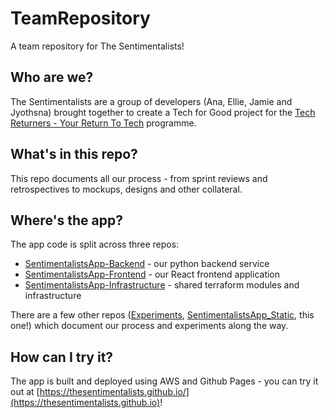 # TeamRepository
A team repository for The Sentimentalists!

## Who are we?
The Sentimentalists are a group of developers (Ana, Ellie, Jamie and Jyothsna) brought together to create a Tech for Good project for the [Tech Returners - Your Return To Tech](https://www.techreturners.com) programme.

## What's in this repo?
This repo documents all our process - from sprint reviews and retrospectives to mockups, designs and other collateral.

## Where's the app?
The app code is split across three repos:
- [SentimentalistsApp-Backend](https://github.com/TheSentimentalists/SentimentalistsApp-Backend) - our python backend service
- [SentimentalistsApp-Frontend](https://github.com/TheSentimentalists/SentimentalistsApp-Frontend) - our React frontend application
- [SentimentalistsApp-Infrastructure](https://github.com/TheSentimentalists/SentimentalistsApp-Infrastructure) - shared terraform modules and infrastructure

There are a few other repos ([Experiments](https://github.com/TheSentimentalists/Experiments), [SentimentalistsApp_Static](https://github.com/TheSentimentalists/SentimentalistsApp_Static), this one!) which document our process and experiments along the way.

## How can I try it?
The app is built and deployed using AWS and Github Pages - you can try it out at [https://thesentimentalists.github.io/](https://thesentimentalists.github.io)!
